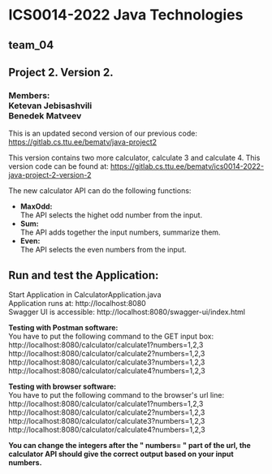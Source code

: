 <h1>ICS0014-2022 Java Technologies</h1>
<h2>team_04</h2>
<h2>Project 2. Version 2.</h2>

<h3>
Members: <br>
Ketevan Jebisashvili <br>
Benedek Matveev
</h3>

This is an updated second version of our previous code:
https://gitlab.cs.ttu.ee/bematv/java-project2

This version contains two more calculator, calculate 3 and calculate 4.
This version code can be found at:
https://gitlab.cs.ttu.ee/bematv/ics0014-2022-java-project-2-version-2

The new calculator API can do the following functions:

* <b> MaxOdd: </b><br>
    The API selects the highet odd number from the input.
* <b> Sum: </b><br>
    The API adds together the input numbers, summarize them.
* <b> Even: </b><br>
    The API selects the even numbers from the input.

<h2>Run and test the Application:</h2>

Start Application in CalculatorApplication.java  
Application runs at: http://localhost:8080  
Swagger UI is accessible: http://localhost:8080/swagger-ui/index.html

<b>Testing with Postman software:</b><br>
You have to put the following command to the GET input box: <br>
http://localhost:8080/calculator/calculate1?numbers=1,2,3 <br>
http://localhost:8080/calculator/calculate2?numbers=1,2,3 <br>
http://localhost:8080/calculator/calculate3?numbers=1,2,3 <br>
http://localhost:8080/calculator/calculate4?numbers=1,2,3 <br>

<b>Testing with browser software:</b><br>
You have to put the following command to the browser's url line: <br>
http://localhost:8080/calculator/calculate1?numbers=1,2,3 <br>
http://localhost:8080/calculator/calculate2?numbers=1,2,3 <br>
http://localhost:8080/calculator/calculate3?numbers=1,2,3 <br>
http://localhost:8080/calculator/calculate4?numbers=1,2,3 <br> 

<b>You can change the integers after the " numbers= " part of the url, the calculator API should give the correct output based on your input numbers. </b>
